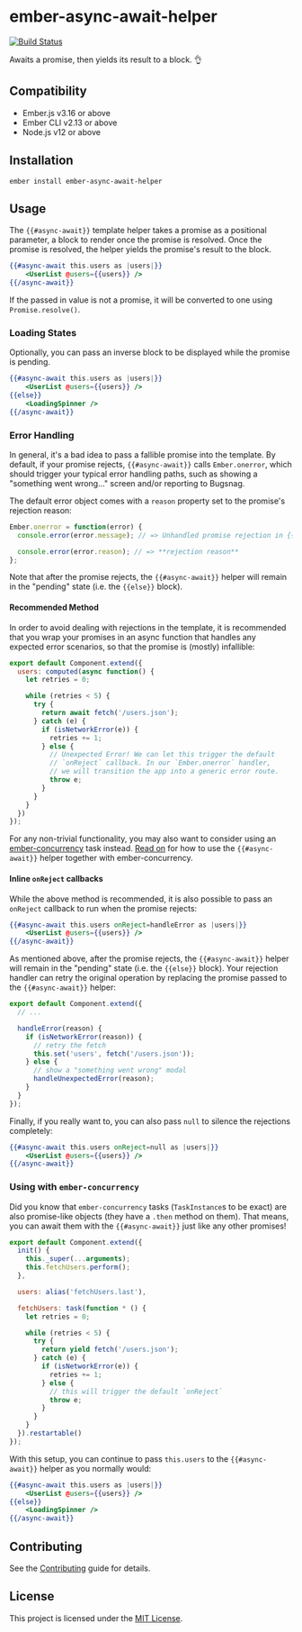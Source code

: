 # ember-async-await-helper

[![Build Status](https://travis-ci.com/tildeio/ember-async-await-helper.svg?branch=master)](https://travis-ci.com/tildeio/ember-async-await-helper)

Awaits a promise, then yields its result to a block. 👌

## Compatibility

* Ember.js v3.16 or above
* Ember CLI v2.13 or above
* Node.js v12 or above


## Installation

```
ember install ember-async-await-helper
```


## Usage

The `{{#async-await}}` template helper takes a promise as a positional parameter, a block to render once the promise is resolved. Once the promise is resolved, the helper yields the promise's result to the block.

```hbs
{{#async-await this.users as |users|}}
    <UserList @users={{users}} />
{{/async-await}}
```

If the passed in value is not a promise, it will be converted to one using `Promise.resolve()`.

### Loading States

Optionally, you can pass an inverse block to be displayed while the promise is pending.

```hbs
{{#async-await this.users as |users|}}
    <UserList @users={{users}} />
{{else}}
    <LoadingSpinner />
{{/async-await}}
```

### Error Handling

In general, it's a bad idea to pass a fallible promise into the template. By default, if your promise rejects, `{{#async-await}}` calls `Ember.onerror`, which should trigger your typical error handling paths, such as showing a "something went wrong..." screen and/or reporting to Bugsnag.

The default error object comes with a `reason` property set to the promise's rejection reason:

```js
Ember.onerror = function(error) {
  console.error(error.message); // => Unhandled promise rejection in {{#async-await}}: **rejection reason**

  console.error(error.reason); // => **rejection reason**
};
```

Note that after the promise rejects, the `{{#async-await}}` helper will remain in the "pending" state (i.e. the `{{else}}` block).

#### Recommended Method

In order to avoid dealing with rejections in the template, it is recommended that you wrap your promises in an async function that handles any expected error scenarios, so that the promise is (mostly) infallible:

```js
export default Component.extend({
  users: computed(async function() {
    let retries = 0;

    while (retries < 5) {
      try {
        return await fetch('/users.json');
      } catch (e) {
        if (isNetworkError(e)) {
          retries += 1;
        } else {
          // Unexpected Error! We can let this trigger the default
          // `onReject` callback. In our `Ember.onerror` handler,
          // we will transition the app into a generic error route.
          throw e;
        }
      }
    }
  })
});
```

For any non-trivial functionality, you may also want to consider using an [ember-concurrency](https://ember-concurrency.com/) task instead. [Read on](#using-with-ember-concurrency) for how to use the `{{#async-await}}` helper together with ember-concurrency.

#### Inline `onReject` callbacks

While the above method is recommended, it is also possible to pass an `onReject` callback to run when the promise rejects:

```hbs
{{#async-await this.users onReject=handleError as |users|}}
    <UserList @users={{users}} />
{{/async-await}}
```

As mentioned above,  after the promise rejects, the `{{#async-await}}` helper will remain in the "pending" state (i.e. the `{{else}}` block). Your rejection handler can retry the original operation by replacing the promise passed to the `{{#async-await}}` helper:

```js
export default Component.extend({
  // ...

  handleError(reason) {
    if (isNetworkError(reason)) {
      // retry the fetch
      this.set('users', fetch('/users.json'));
    } else {
      // show a "something went wrong" modal
      handleUnexpectedError(reason);
    }
  }
});
```

Finally, if you really want to, you can also pass `null` to silence the rejections completely:

```hbs
{{#async-await this.users onReject=null as |users|}}
    <UserList @users={{users}} />
{{/async-await}}
```

### Using with `ember-concurrency`

Did you know that `ember-concurrency` tasks (`TaskInstance`s to be exact) are also promise-like objects (they have a `.then` method on them). That means, you can await them with the `{{#async-await}}` just like any other promises!

```js
export default Component.extend({
  init() {
    this._super(...arguments);
    this.fetchUsers.perform();
  },

  users: alias('fetchUsers.last'),

  fetchUsers: task(function * () {
    let retries = 0;

    while (retries < 5) {
      try {
        return yield fetch('/users.json');
      } catch (e) {
        if (isNetworkError(e)) {
          retries += 1;
        } else {
          // this will trigger the default `onReject`
          throw e;
        }
      }
    }
  }).restartable()
});
```

With this setup, you can continue to pass `this.users` to the `{{#async-await}}` helper as you normally would:

```hbs
{{#async-await this.users as |users|}}
    <UserList @users={{users}} />
{{else}}
    <LoadingSpinner />
{{/async-await}}
```

## Contributing

See the [Contributing](CONTRIBUTING.md) guide for details.


## License

This project is licensed under the [MIT License](LICENSE.md).

